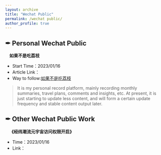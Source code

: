 ```yaml
---
layout: archive
title: "Wechat Public"
permalink: /wechat public/
author_profile: true
---
```



## ✒ Personal Wechat Public
&emsp;**如果不是吃荔枝**
- Start Time：2023/01/16
- Article Link：
- Way to follow:[如果不是吃荔枝](../images/公众号二维码.png)
> It is my personal record platform, mainly recording monthly summaries, travel plans, comments and insights, etc. At present, it is just starting to update less content, and will form a certain update frequency and stable content output later.

## ✒ Other Wechat Public Work
&emsp;**《经纬潮流元宇宙访问权限开启》**
- Time：2023/01/16
- Link：

